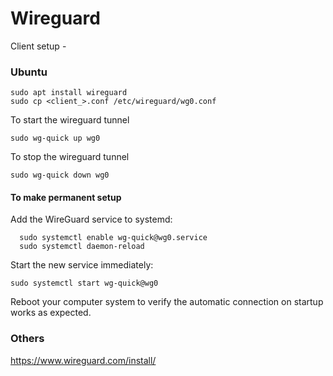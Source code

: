 # Wireguard


Client setup - 

### Ubuntu
```
sudo apt install wireguard
sudo cp <client_>.conf /etc/wireguard/wg0.conf
```

To start the wireguard tunnel
```
sudo wg-quick up wg0
```

To stop the wireguard tunnel
```
sudo wg-quick down wg0 
```

#### To make permanent setup
Add the WireGuard service to systemd:
```
  sudo systemctl enable wg-quick@wg0.service
  sudo systemctl daemon-reload
```
Start the new service immediately:

```
sudo systemctl start wg-quick@wg0
```
Reboot your computer system to verify the automatic connection on startup works as expected.



### Others
https://www.wireguard.com/install/
